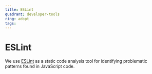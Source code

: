 ```yaml
---
title: ESLint
quadrant: developer-tools
ring: adopt
tags:
---
```


# ESLint

We use <a href="https://eslint.org" target="_blank">ESLint</a> as a static code analysis tool for identifying problematic patterns found in JavaScript code.
